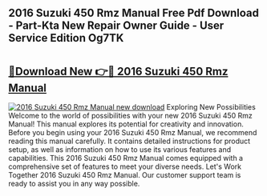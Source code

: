 ## 2016 Suzuki 450 Rmz Manual Free Pdf Download - Part-Kta New Repair Owner Guide - User Service Edition Og7TK

# <h2><a href="http://bc82997.oget.top/?id=2016+Suzuki+450+Rmz+Manual">🔗Download New 👉🔴 2016 Suzuki 450 Rmz Manual</a></h2>

[![2016 Suzuki 450 Rmz Manual new download](https://i.imgur.com/5g1atiW.png)](http://bc82997.oget.top/?id=2016+Suzuki+450+Rmz+Manual)
Exploring New Possibilities Welcome to the world of possibilities with your new 2016 Suzuki 450 Rmz Manual! This manual explores its potential for creativity and innovation. Before you begin using your 2016 Suzuki 450 Rmz Manual, we recommend reading this manual carefully. It contains detailed instructions for product setup, as well as information on how to use its various features and capabilities. This 2016 Suzuki 450 Rmz Manual comes equipped with a comprehensive set of features to meet your diverse needs. Let's Work Together 2016 Suzuki 450 Rmz Manual. Our customer support team is ready to assist you in any way possible.
